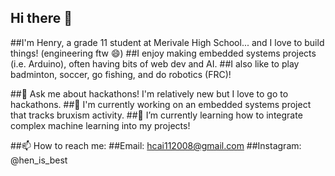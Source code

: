 ## Hi there 👋

##I'm Henry, a grade 11 student at Merivale High School... and I love to build things! (engineering ftw 😄)
##I enjoy making embedded systems projects (i.e. Arduino), often having bits of web dev and AI. 
##I also like to play badminton, soccer, go fishing, and do robotics (FRC)!

##💬 Ask me about hackathons! I'm relatively new but I love to go to hackathons.
##🔭 I'm currently working on an embedded systems project that tracks bruxism activity.
##🌱 I’m currently learning how to integrate complex machine learning into my projects!

##📫 How to reach me: 
##Email: hcai112008@gmail.com
##Instagram: @hen_is_best


<!--
**henryc08/henryc08** is a ✨ _special_ ✨ repository because its `README.md` (this file) appears on your GitHub profile.

Here are some ideas to get you started:

- 🔭 I’m currently working on ...
- 🌱 I’m currently learning ...
- 👯 I’m looking to collaborate on ...
- 🤔 I’m looking for help with ...
- 💬 Ask me about ...
- 📫 How to reach me: ...
- 😄 Pronouns: ...
- ⚡ Fun fact: ...
-->
